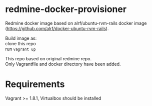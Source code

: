 # redmine-docker-provisioner
Redmine docker image based on alrf/ubuntu-rvm-rails docker image (https://github.com/alrf/docker-ubuntu-rvm-rails).  

Build image as:  
clone this repo  
run `vagrant up` 

This repo based on original redmine repo.  
Only Vagrantfile and docker directory have been added.  

# Requirements  
Vagrant >= 1.8.1, Virtualbox should be installed  
